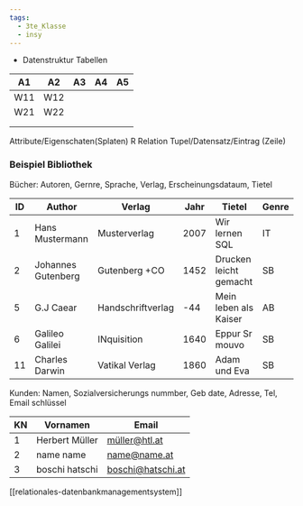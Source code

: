 ```yaml
---
tags:
  - 3te_Klasse
  - insy
---
```

- Datenstruktur Tabellen 

| A1  | A2  | A3  | A4  | A5  |
| --- | --- | --- | --- | --- |
| W11 | W12 |     |     |     |
| W21 | W22 |     |     |     |
|     |     |     |     |     |
|     |     |     |     |     |
Attribute/Eigenschaten(Splaten)
R Relation
Tupel/Datensatz/Eintrag (Zeile)

### Beispiel Bibliothek

Bücher: Autoren, Gernre, Sprache, Verlag, Erscheinungsdataum, Tietel


| ID  | Author             | Verlag            | Jahr | Tietel                 | Genre |
| --- | ------------------ | ----------------- | ---- | ---------------------- | ----- |
| 1   | Hans Mustermann    | Musterverlag      | 2007 | Wir lernen SQL         | IT    |
| 2   | Johannes Gutenberg | Gutenberg +CO     | 1452 | Drucken leicht gemacht | SB    |
| 5   | G.J Caear          | Handschriftverlag | -44  | Mein leben als Kaiser  | AB    |
| 6   | Galileo Galilei    | INquisition       | 1640 | Eppur Sr mouvo         | SB    |
| 11  | Charles Darwin     | Vatikal Verlag    | 1860 | Adam und Eva           | SB    |
Kunden: Namen, Sozialversicherungs nummber, Geb date, Adresse, Tel, Email schlüssel


| KN  | Vornamen       | Email             |
| --- | -------------- | ----------------- |
| 1   | Herbert Müller | müller@htl.at     |
| 2   | name name      | name@name.at      |
| 3   | boschi hatschi | boschi@hatschi.at |
[[relationales-datenbankmanagementsystem]]